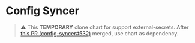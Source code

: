 # Config Syncer

> ⚠️ This **TEMPORARY** clone chart for support external-secrets.
> After [this PR (config-syncer#532)](https://github.com/kubeops/config-syncer/pull/532) merged, use chart as dependency.
